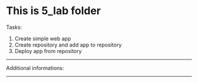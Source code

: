 # This is 5_lab folder

Tasks:
<ol>
<li>Create simple web app</li>
<li>Create repository and add app to repository</li>
<li>Deploy app from repository</li>
</ol>

___

Additional informations:
<ul>
    
</ul>

___
